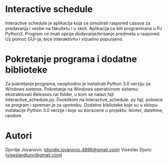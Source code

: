 # Interactive schedule

Interactive schedule je aplikacija koja ce simulirati raspored casova za predavanja i vezbe na fakultetu i u skoli. 
Aplikacija ce biti programirana u PJ Python3. Program ce imati opcije dodavanje/brisanje predmeta u raspored. Uz pomoc GUI-ja, bice interaktivno i vizuelno popunjeno.

# Pokretanje programa i dodatne biblioteke

Za pokretanje programa, neophodno je instalirati Python 3.0 verziju za Windows sisteme.
Pokretanje na Windows operativnom sistemu: ekstraktovati Releases.rar folder, u kom se nalazi fajl Interactive_schedule.py. Dvoklikom na Interactive_schedule. py fajl, pokrece se program i spreman je za upotrebu.
Dodatne biblioteke koje su u sklopu instalacije Python 3.0 verzije i koje su koriscene u projektu: tkinter, datetime, random.

# Autori

Djordje Jovanovic (djordje.jovanovic.4896@gmail.com)
Viseslav Djuric (viseslavdjuric@gmail.com)
